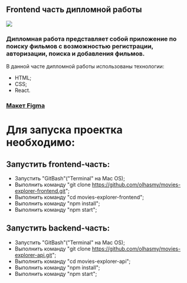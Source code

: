 ## Frontend часть дипломной работы 

<img src="./src/images/study.png">


### Дипломная работа представляет собой приложение по поиску фильмов с возможностью регистрации, авторизации, поиска и добавления фильмов.

В данной часте дипломной работы использованы технологии:
- HTML; 
- CSS;
- React.

### [Макет Figma](https://www.figma.com/file/IcE0bNn8q4JO2zgKf9yoK7/Diploma?node-id=932%3A4182)

# Для запуска проектка необходимо:

## Запустить frontend-часть:
- Запустить "GitBash"("Terminal" на Mac OS);
- Выполнить команду "git clone https://github.com/olhasmy/movies-explorer-frontend.git";
- Выполнить команду "cd movies-explorer-frontend";
- Выполнить команду "npm install";
- Выполнить команду "npm start";

## Запустить backend-часть:
- Запустить "GitBash"("Terminal" на Mac OS);
- Выполнить команду "git clone https://github.com/olhasmy/movies-explorer-api.git";
- Выполнить команду "cd movies-explorer-api";
- Выполнить команду "npm install";
- Выполнить команду "npm start";
